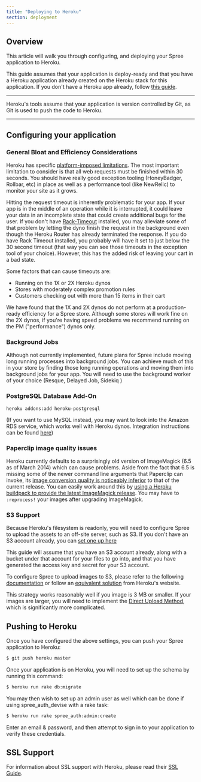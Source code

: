 ```yaml
---
title: "Deploying to Heroku"
section: deployment
---
```


## Overview

This article will walk you through configuring, and deploying your Spree
application to Heroku.

This guide assumes that your application is deploy-ready and that you have a
Heroku application already created on the Heroku stack for this application. If
you don't have a Heroku app already, follow [this
guide](https://devcenter.heroku.com/articles/creating-apps).

***
Heroku's tools assume that your application is version controlled by Git, as
Git is used to push the code to Heroku.
***

## Configuring your application

### General Bloat and Efficiency Considerations

Heroku has specific [platform-imposed limitations](https://devcenter.heroku.com/articles/limits). The most important limitation to consider is that all web requests must be finished within 30 seconds. You should have really good exception tooling (HoneyBadger, Rollbar, etc) in place as well as a performance tool (like NewRelic) to monitor your site as it grows.

Hitting the request timeout is inherently problematic for your app. If your app is in the middle of an operation while it is interrupted, it could leave your data in an incomplete state that could create additional bugs for the user. If you don't have [Rack-Timeout](https://github.com/heroku/rack-timeout) installed, you may alleviate some of that problem by letting the dyno finish the request in the background even though the Heroku Router has already terminated the response. If you do have Rack Timeout installed, you probably will have it set to just below the 30 second timeout (that way you can see those timeouts in the exception tool of your choice). However, this has the added risk of leaving your cart in a bad state.

Some factors that can cause timeouts are:
- Running on the 1X or 2X Heroku dynos
- Stores with moderately complex promotion rules
- Customers checking out with more than 15 items in their cart

We have found that the 1X and 2X dynos do not perform at a production-ready efficiency for a Spree store. Although some stores will work fine on the 2X dynos, if you're having speed problems we recommend running on the PM ("performance") dynos only.

### Background Jobs

Although not currently implemented, future plans for Spree include moving long running processes into background jobs. You can achieve much of this in your store by finding those long running operations and moving them into background jobs for your app. You will need to use the background worker of your choice (Resque, Delayed Job, Sidekiq )

### PostgreSQL Database Add-On

```shell
heroku addons:add heroku-postgresql
```

(If you want to use MySQL instead, you may want to look into the Amazon RDS service, which works well with Heroku dynos. Integration instructions can be found [here](https://devcenter.heroku.com/articles/amazon-rds))

### Paperclip image quality issues
Heroku currently defaults to a surprisingly old version of ImageMagick (6.5 as of March 2014) which can cause problems.  Aside from the fact that 6.5 is missing some of the newer command line arguments that Paperclip can invoke, its [image conversion quality is noticeably inferior](http://i.imgur.com/dqeNdlW.png) to that of the current release.  You can easily work around this by [using a Heroku buildpack to provide the latest ImageMagick release](https://github.com/spree/spree/pull/3104#issuecomment-36977413).  You may have to `:reprocess!` your images after upgrading ImageMagick.

### S3 Support

Because Heroku's filesystem is readonly, you will need to configure Spree to
upload the assets to an off-site server, such as S3. If you don't have an S3
account already, you can [set one up here](http://aws.amazon.com/s3/)

This guide will assume that you have an S3 account already, along with a bucket
under that account for your files to go into, and that you have generated the
access key and secret for your S3 account.

To configure Spree to upload images to S3, please refer to the following [documentation](/developer/s3_storage.html) or follow an [equivalent solution](https://devcenter.heroku.com/articles/paperclip-s3) from Heroku's website.

This strategy works reasonably well if you image is 3 MB or smaller. If your images are larger, you will need to implement the [Direct Upload Method](https://devcenter.heroku.com/articles/direct-to-s3-image-uploads-in-rails), which is significantly more complicated.

## Pushing to Heroku

Once you have configured the above settings, you can push your Spree application
to Heroku:

```bash
$ git push heroku master
```

Once your application is on Heroku, you will need to set up the schema by
running this command:

```bash
$ heroku run rake db:migrate
```

You may then wish to set up an admin user as well which can be done if using
spree_auth_devise with a rake task:

```bash
$ heroku run rake spree_auth:admin:create
```

Enter an email & password, and then attempt to sign in to your application to
verify these credentials.

## SSL Support

For information about SSL support with Heroku, please read their [SSL Guide](https://devcenter.heroku.com/articles/ssl).
